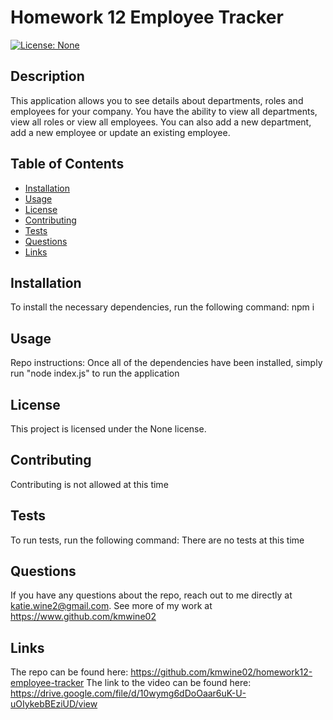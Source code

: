 # Homework 12 Employee Tracker 
  [![License: None]()]()
  
 

  ## Description 
  This application allows you to see details about departments, roles and employees for your company. You have the ability to view all departments, view all roles or view all employees. You can also add a new department, add a new employee or update an existing employee.

  ## Table of Contents
  
  * [Installation](#installation)
  * [Usage](#usage)
  * [License](#license)
  * [Contributing](#contributing)
  * [Tests](#tests)
  * [Questions](#questions)
  * [Links](#links)

  ## Installation
  To install the necessary dependencies, run the following command:
  npm i

  ## Usage
  Repo instructions: Once all of the dependencies have been installed, simply run "node index.js" to run the application

  ## License
  This project is licensed under the None license.

  ## Contributing 
  Contributing is not allowed at this time

  ## Tests 
  To run tests, run the following command:
  There are no tests at this time

  ## Questions
  If you have any questions about the repo, reach out to me directly at katie.wine2@gmail.com. See more of my work at https://www.github.com/kmwine02

  ## Links
  The repo can be found here: https://github.com/kmwine02/homework12-employee-tracker 
  The link to the video can be found here: https://drive.google.com/file/d/10wymg6dDoOaar6uK-U-uOIykebBEziUD/view


